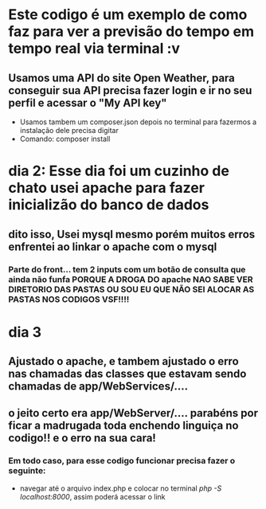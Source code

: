 # Este codigo é um exemplo de como faz para ver a previsão do tempo em tempo real via terminal :v
## Usamos uma API do site Open Weather, para conseguir sua API precisa fazer login e ir no seu perfil e acessar o "My API key"
- Usamos tambem um composer.json depois no terminal para fazermos a instalação dele precisa digitar
- Comando: composer install


# dia 2: Esse dia foi um cuzinho de chato usei apache para fazer inicializão do banco de dados 
## dito isso, Usei mysql mesmo porém muitos erros enfrentei ao linkar o apache com o mysql
### Parte do front... tem 2 inputs com um botão de consulta que ainda não funfa PORQUE A DROGA DO apache NAO SABE VER DIRETORIO DAS PASTAS OU SOU EU QUE NÃO SEI ALOCAR AS PASTAS NOS CODIGOS VSF!!!!

# dia 3
## Ajustado o apache, e tambem ajustado o erro nas chamadas das classes que estavam sendo chamadas de app/WebServices/....
## o jeito certo era app/WebServer/.... parabéns por ficar a madrugada toda enchendo linguiça no codigo!! e o erro na sua cara!
### Em todo caso, para esse codigo funcionar precisa fazer o seguinte:
- navegar até o arquivo index.php e colocar no terminal *php -S localhost:8000*, assim poderá acessar o link